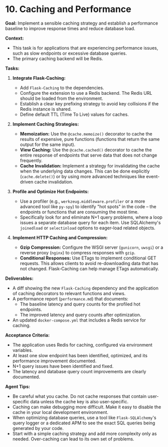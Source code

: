 # 10. Caching and Performance

**Goal:** Implement a sensible caching strategy and establish a performance baseline to improve response times and reduce database load.

**Context:**
*   This task is for applications that are experiencing performance issues, such as slow endpoints or excessive database queries.
*   The primary caching backend will be Redis.

**Tasks:**

1.  **Integrate Flask-Caching:**
    *   Add `Flask-Caching` to the dependencies.
    *   Configure the extension to use a Redis backend. The Redis URL should be loaded from the environment.
    *   Establish a clear key prefixing strategy to avoid key collisions if the Redis instance is shared.
    *   Define default TTL (Time To Live) values for caches.

2.  **Implement Caching Strategies:**
    *   **Memoization:** Use the `@cache.memoize()` decorator to cache the results of expensive, pure functions (functions that return the same output for the same input).
    *   **View Caching:** Use the `@cache.cached()` decorator to cache the entire response of endpoints that serve data that does not change frequently.
    *   **Cache Invalidation:** Implement a strategy for invalidating the cache when the underlying data changes. This can be done explicitly (`cache.delete()`) or by using more advanced techniques like event-driven cache invalidation.

3.  **Profile and Optimize Hot Endpoints:**
    *   Use a profiler (e.g., `werkzeug.middleware.profiler` or a more advanced tool like `py-spy`) to identify "hot spots" in the code – the endpoints or functions that are consuming the most time.
    *   Specifically look for and eliminate N+1 query problems, where a loop issues a separate database query for each item. Use SQLAlchemy's `joinedload` or `selectinload` options to eager-load related objects.

4.  **Implement HTTP Caching and Compression:**
    *   **Gzip Compression:** Configure the WSGI server (`gunicorn`, `uwsgi`) or a reverse proxy (`nginx`) to compress responses with `gzip`.
    *   **Conditional Responses:** Use ETags to implement conditional GET requests. This allows clients to avoid re-downloading data that has not changed. Flask-Caching can help manage ETags automatically.

**Deliverables:**
*   A diff showing the new `Flask-Caching` dependency and the application of caching decorators to relevant functions and views.
*   A performance report (`performance.md`) that documents:
    *   The baseline latency and query counts for the profiled hot endpoints.
    *   The improved latency and query counts after optimization.
*   An updated `docker-compose.yml` that includes a Redis service for caching.

**Acceptance Criteria:**
*   The application uses Redis for caching, configured via environment variables.
*   At least one slow endpoint has been identified, optimized, and its performance improvement documented.
*   N+1 query issues have been identified and fixed.
*   The latency and database query count improvements are clearly documented.

**Agent Tips:**
*   Be careful what you cache. Do not cache responses that contain user-specific data unless the cache key is also user-specific.
*   Caching can make debugging more difficult. Make it easy to disable the cache in your local development environment.
*   When optimizing database queries, use a tool like `Flask-SQLAlchemy`'s query logger or a dedicated APM to see the exact SQL queries being generated by your code.
*   Start with a simple caching strategy and add more complexity only as needed. Over-caching can lead to its own set of problems.
